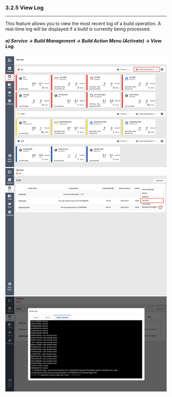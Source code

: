 ### 3.2.5 View Log

---

This feature allows you to view the most recent log of a build operation. A real-time log will be displayed if a build is currently being processed.

##### **a\) Service → Build Management → Build Action Menu \(Activate\) → View Log.**
![](/assets/EN/2.5/3.2.5_1.png)![](/assets/EN/2.5/3.2.5_2.png)![](/assets/EN/2.5/3.2.5_3.png)



